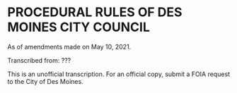 # PROCEDURAL RULES OF DES MOINES CITY COUNCIL

As of amendments made on May 10, 2021.

Transcribed from: ???

This is an unofficial transcription. For an official copy, submit a FOIA request to the City of Des Moines.
